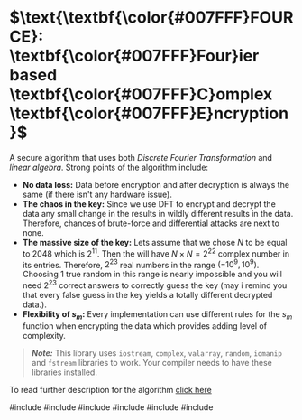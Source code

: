 # $\text{\textbf{\color{#007FFF}FOURCE}: \textbf{\color{#007FFF}Four}ier based \textbf{\color{#007FFF}C}omplex \textbf{\color{#007FFF}E}ncryption}$

A secure algorithm that uses both *Discrete Fourier Transformation* and *linear algebra*. Strong points of the algorithm include:

* **No data loss:** Data before encryption and after decryption is always the same (if there isn't any hardware issue).
* **The chaos in the key:** Since we use DFT to encrypt and decrypt the data any small change in the results in wildly different results in the data. Therefore, chances of brute-force and differential attacks are next to none.
* **The massive size of the key:** Lets assume that we chose $N$ to be equal to $2048$ which is $2^{11}$. Then the will have $N\times N = 2^{22}$ complex number in its entries. Therefore, $2^{23}$ real numbers in the range $(-10^9, 10^9)$. Choosing 1 true random in this range is nearly impossible and you will need $2^{23}$ correct answers to correctly guess the key (may i remind you that every false guess in the key yields a totally different decrypted data.).
* **Flexibility of $s_m$:** Every implementation can use different rules for the $s_m$ function when encrypting the data which provides adding level of complexity.

> ***Note:*** This library uses ```iostream```, ```complex```, ```valarray```, ```random```, ```iomanip``` and ```fstream``` libraries to work. Your compiler needs to have these libraries installed.

To read further description for the algorithm [click here](Algorithm.md)

#include <iostream>
#include <complex>
#include <valarray>
#include <random>
#include <iomanip>
#include <fstream>
